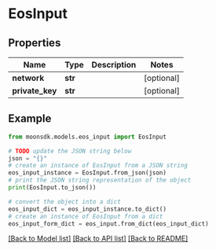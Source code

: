 # EosInput

## Properties

| Name             | Type    | Description | Notes       |
| ---------------- | ------- | ----------- | ----------- |
| **network**      | **str** |             | \[optional] |
| **private\_key** | **str** |             | \[optional] |

## Example

```python
from moonsdk.models.eos_input import EosInput

# TODO update the JSON string below
json = "{}"
# create an instance of EosInput from a JSON string
eos_input_instance = EosInput.from_json(json)
# print the JSON string representation of the object
print(EosInput.to_json())

# convert the object into a dict
eos_input_dict = eos_input_instance.to_dict()
# create an instance of EosInput from a dict
eos_input_form_dict = eos_input.from_dict(eos_input_dict)
```

[\[Back to Model list\]](./#documentation-for-models) [\[Back to API list\]](./#documentation-for-api-endpoints) [\[Back to README\]](./)
